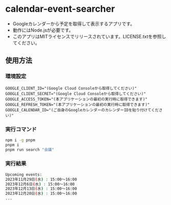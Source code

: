 # calendar-event-searcher

- Googleカレンダーから予定を取得して表示するアプリです。
- 動作にはNode.jsが必要です。
- このアプリはMITライセンスでリリースされています。LICENSE.txtを参照してください。


## 使用方法

### 環境設定

```.env
GOOGLE_CLIENT_ID="(Google Cloud Consoleから取得してください)"
GOOGLE_CLIENT_SECRET="(Google Cloud Consoleから取得してください)"
GOOGLE_ACCESS_TOKEN="(本アプリケーションの最初の実行時に取得できます)"
GOOGLE_REFRESH_TOKEN="(本アプリケーションの最初の実行時に取得できます)"
GOOGLE_CALENDAR_ID="(ご自身のGoogleカレンダーのカレンダーIDを貼り付けてください)"
```

### 実行コマンド

```bash
npm i -g pnpm
pnpm i
pnpm run search "会議"
```

### 実行結果

```bash
Upcoming events:
2023年11月29日(水) : 15:00～16:00
2023年12月6日(水) : 15:00～16:00
2023年12月13日(水) : 15:00～16:00
2023年12月20日(水) : 15:00～16:00
...
```
